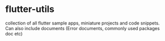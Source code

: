 # flutter-utils

collection of all flutter sample apps, miniature projects and code snippets. Can also include documents (Error documents, commonly used packages doc etc)